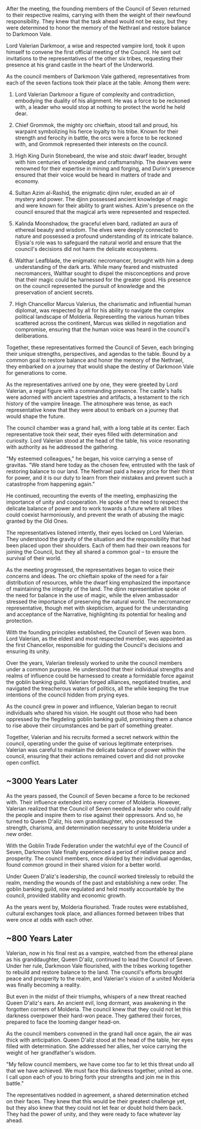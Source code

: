 After the meeting, the founding members of the Council of Seven returned to their respective realms, carrying with them the weight of their newfound responsibility. They knew that the task ahead would not be easy, but they were determined to honor the memory of the Nethrael and restore balance to Darkmoon Vale.

Lord Valerian Darkmoor, a wise and respected vampire lord, took it upon himself to convene the first official meeting of the Council. He sent out invitations to the representatives of the other six tribes, requesting their presence at his grand castle in the heart of the Underworld.

As the council members of Darkmoon Vale gathered, representatives from each of the seven factions took their place at the table. Among them were:

1. Lord Valerian Darkmoor a figure of complexity and contradiction, embodying the duality of his alignment. He was a force to be reckoned with, a leader who would stop at nothing to protect the world he held dear.

2. Chief Grommok, the mighty orc chieftain, stood tall and proud, his warpaint symbolizing his fierce loyalty to his tribe. Known for their strength and ferocity in battle, the orcs were a force to be reckoned with, and Grommok represented their interests on the council.

3. High King Durin Stonebeard, the wise and stoic dwarf leader, brought with him centuries of knowledge and craftsmanship. The dwarves were renowned for their expertise in mining and forging, and Durin's presence ensured that their voice would be heard in matters of trade and economy.

4. Sultan Azim al-Rashid, the enigmatic djinn ruler, exuded an air of mystery and power. The djinn possessed ancient knowledge of magic and were known for their ability to grant wishes. Azim's presence on the council ensured that the magical arts were represented and respected.

5. Kalinda Moonshadow, the graceful elven bard, radiated an aura of ethereal beauty and wisdom. The elves were deeply connected to nature and possessed a profound understanding of its intricate balance. Elysia's role was to safeguard the natural world and ensure that the council's decisions did not harm the delicate ecosystems.

6. Walthar Leafblade, the enigmatic necromancer, brought with him a deep understanding of the dark arts. While many feared and mistrusted necromancers, Walthar sought to dispel the misconceptions and prove that their magic could be harnessed for the greater good. His presence on the council represented the pursuit of knowledge and the preservation of ancient secrets.

7. High Chancellor Marcus Valerius, the charismatic and influential human diplomat, was respected by all for his ability to navigate the complex political landscape of Molderia. Representing the various human tribes scattered across the continent, Marcus was skilled in negotiation and compromise, ensuring that the human voice was heard in the council's deliberations.

Together, these representatives formed the Council of Seven, each bringing their unique strengths, perspectives, and agendas to the table. Bound by a common goal to restore balance and honor the memory of the Nethrael, they embarked on a journey that would shape the destiny of Darkmoon Vale for generations to come.

As the representatives arrived one by one, they were greeted by Lord Valerian, a regal figure with a commanding presence. The castle's halls were adorned with ancient tapestries and artifacts, a testament to the rich history of the vampire lineage. The atmosphere was tense, as each representative knew that they were about to embark on a journey that would shape the future.

The council chamber was a grand hall, with a long table at its center. Each representative took their seat, their eyes filled with determination and curiosity. Lord Valerian stood at the head of the table, his voice resonating with authority as he addressed the gathering.

"My esteemed colleagues," he began, his voice carrying a sense of gravitas. "We stand here today as the chosen few, entrusted with the task of restoring balance to our land. The Nethrael paid a heavy price for their thirst for power, and it is our duty to learn from their mistakes and prevent such a catastrophe from happening again."

He continued, recounting the events of the meeting, emphasizing the importance of unity and cooperation. He spoke of the need to respect the delicate balance of power and to work towards a future where all tribes could coexist harmoniously, and prevent the wrath of abusing the magic granted by the Old Ones.

The representatives listened intently, their eyes locked on Lord Valerian. They understood the gravity of the situation and the responsibility that had been placed upon their shoulders. Each of them had their own reasons for joining the Council, but they all shared a common goal – to ensure the survival of their world.

As the meeting progressed, the representatives began to voice their concerns and ideas. The orc chieftain spoke of the need for a fair distribution of resources, while the dwarf king emphasized the importance of maintaining the integrity of the land. The djinn representative spoke of the need for balance in the use of magic, while the elven ambassador stressed the importance of preserving the natural world. The necromancer representative, though met with skepticism, argued for the understanding and acceptance of the Narrative, highlighting its potential for healing and protection.

With the founding principles established, the Council of Seven was born. Lord Valerian, as the eldest and most respected member, was appointed as the first Chancellor, responsible for guiding the Council's decisions and ensuring its unity.

Over the years, Valerian tirelessly worked to unite the council members under a common purpose. He understood that their individual strengths and realms of influence could be harnessed to create a formidable force against the goblin banking guild. Valerian forged alliances, negotiated treaties, and navigated the treacherous waters of politics, all the while keeping the true intentions of the council hidden from prying eyes.

As the council grew in power and influence, Valerian began to recruit individuals who shared his vision. He sought out those who had been oppressed by the flegdeling goblin banking guild, promising them a chance to rise above their circumstances and be part of something greater. 

Together, Valerian and his recruits formed a secret network within the council, operating under the guise of various legitimate enterprises. Valerian was careful to maintain the delicate balance of power within the council, ensuring that their actions remained covert and did not provoke open conflict.

~3000 Years Later
---

As the years passed, the Council of Seven became a force to be reckoned with. Their influence extended into every corner of Molderia. However, Valerian realized that the Council of Seven needed a leader who could rally the people and inspire them to rise against their oppressors. And so, he turned to Queen D'aliz, his own granddaughter, who possessed the strength, charisma, and determination necessary to unite Molderia under a new order.

With the Goblin Trade Federation under the watchful eye of the Council of Seven, Darkmoon Vale finally experienced a period of relative peace and prosperity. The council members, once divided by their individual agendas, found common ground in their shared vision for a better world.

Under Queen D'aliz's leadership, the council worked tirelessly to rebuild the realm, mending the wounds of the past and establishing a new order. The goblin banking guild, now regulated and held mostly accountable by the council, provided stability and economic growth.

As the years went by, Molderia flourished. Trade routes were established, cultural exchanges took place, and alliances formed between tribes that were once at odds with each other. 

~800 Years Later
---

Valerian, now in his final rest as a vampire, watched from the ethereal plane as his granddaughter, Queen D'aliz, continued to lead the Council of Seven. Under her rule, Darkmoon Vale flourished, with the tribes working together to rebuild and restore balance to the land. The council's efforts brought peace and prosperity to the realm, and Valerian's vision of a united Molderia was finally becoming a reality.

But even in the midst of their triumphs, whispers of a new threat reached Queen D'aliz's ears. An ancient evil, long dormant, was awakening in the forgotten corners of Molderia. The council knew that they could not let this darkness overpower their hard-won peace. They gathered their forces, prepared to face the looming danger head-on.

As the council members convened in the grand hall once again, the air was thick with anticipation. Queen D'aliz stood at the head of the table, her eyes filled with determination. She addressed her allies, her voice carrying the weight of her grandfather's wisdom.

"My fellow council members, we have come too far to let this threat undo all that we have achieved. We must face this darkness together, united as one.  I call upon each of you to bring forth your strengths and join me in this battle."

The representatives nodded in agreement, a shared determination etched on their faces. They knew that this would be their greatest challenge yet, but they also knew that they could not let fear or doubt hold them back. They had the power of unity, and they were ready to face whatever lay ahead.